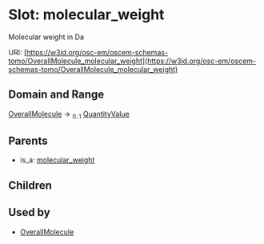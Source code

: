 
# Slot: molecular_weight

Molecular weight in Da

URI: [https://w3id.org/osc-em/oscem-schemas-tomo/OverallMolecule_molecular_weight](https://w3id.org/osc-em/oscem-schemas-tomo/OverallMolecule_molecular_weight)


## Domain and Range

[OverallMolecule](OverallMolecule.md) &#8594;  <sub>0..1</sub> [QuantityValue](QuantityValue.md)

## Parents

 *  is_a: [molecular_weight](molecular_weight.md)

## Children


## Used by

 * [OverallMolecule](OverallMolecule.md)
